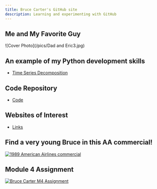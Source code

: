 ```yaml
---
title: Bruce Carter's GitHub site
description: Learning and experimenting with GitHub
---
```


## Me and My Favorite Guy

![Cover Photo](/pics/Dad and Eric3.jpg)


## An example of my Python development skills
- [Time Series Decomposition](/timeseries/index.md)


## Code Repository
- [Code](https://github.com/BACTx/Code/tree/master/code)


## Websites of Interest
- [Links](/links/index.md)


## Find a very young Bruce in this AA commercial!
[![1989 American Airlines commercial](https://img.youtube.com/vi/FFORLtmVX04/0.jpg)](//www.youtube.com/watch?v=FFORLtmVX04&list=FLP21cKXjAyLhD6fARirfG2w&index=26&t=0s)

## Module 4 Assignment
[![Bruce Carter M4 Assignment](https://img.youtube.com/vi/rDRJM5r3F-Y/0.jpg)](//www.youtube.com/watch?v=rDRJM5r3F-Y&feature=youtu.be)

